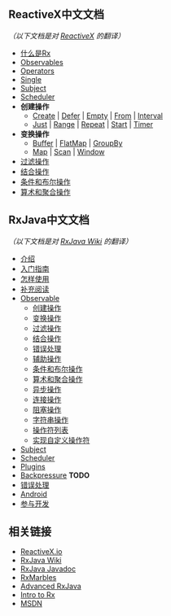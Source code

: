 ## ReactiveX中文文档

*（以下文档是对 [ReactiveX](http://reactivex.io/) 的翻译）*

* [什么是Rx](docs/Intro.md)
* [Observables](docs/Observables.md)
* [Operators](docs/Operators.md)
* [Single](docs/Single.md)
* [Subject](docs/Subject.md)
* [Scheduler](docs/Scheduler.md)
* **创建操作**
  * [Create](docs/operators/Create.md) | [Defer](docs/operators/Defer.md) | [Empty](docs/operators/Empty.md) | [From](docs/operators/From.md) | [Interval](docs/operators/Interval.md)
  * [Just](docs/operators/Just.md) | [Range](docs/operators/Range.md) | [Repeat](docs/operators/Repeat.md) | [Start](docs/operators/Start.md) | [Timer](docs/operators/Timer.md)
* **变换操作**
  * [Buffer](docs/operators/Buffer.md) | [FlatMap](docs/operators/FlatMap.md) | [GroupBy](docs/operators/GroupBy.md)
  * [Map](docs/operators/Map.md) | [Scan](docs/operators/Scan.md) | [Window](docs/operators/Window.md)
* [过滤操作](docs/Filtering-Operators.md)
* [结合操作](docs/Combining-Operators.md)
* [条件和布尔操作](docs/Conditional-Operators.md)
* [算术和聚合操作](docs/Mathematical-Operators.md)

## RxJava中文文档

*（以下文档是对 [RxJava Wiki](https://github.com/ReactiveX/rxjava/wiki) 的翻译）*

* [介绍](rxjava/Home.md)
* [入门指南](rxjava/Getting-Started.md)
* [怎样使用](rxjava/How-To-Use-RxJava.md)
* [补充阅读](rxjava/Additional-Reading.md)
* [Observable](rxjava/Observable.md)
  * [创建操作](rxjava/Creating-Observables.md)
  * [变换操作](rxjava/Transforming-Observables.md)
  * [过滤操作](rxjava/Filtering-Observables.md)
  * [结合操作](rxjava/Combining-Observables.md)
  * [错误处理](rxjava/Error-Handling-Operators.md)
  * [辅助操作](rxjava/Observable-Utility-Operators.md)
  * [条件和布尔操作](rxjava/Conditional-and-Boolean-Operators.md)
  * [算术和聚合操作](rxjava/Mathematical-and-Aggregate-Operators.md)
  * [异步操作](rxjava/Async-Operators.md)
  * [连接操作](rxjava/Connectable-Observable-Operators.md)
  * [阻塞操作](rxjava/Blocking-Observable-Operators.md)
  * [字符串操作](rxjava/String-Observables.md)
  * [操作符列表](rxjava/Alphabetical-List-of-Observable-Operators.md)
  * [实现自定义操作符](rxjava/Implementing-Your-Own-Operators.md)
* [Subject](rxjava/Subject.md)
* [Scheduler](rxjava/Scheduler.md)
* [Plugins](rxjava/Plugins.md)
* [Backpressure](rxjava/Backpressure.md) **TODO**
* [错误处理](rxjava/Error-Handling.md)
* [Android](rxjava/The-RxJava-Android-Module.md)
* [参与开发](rxjava/How-to-Contribute.md)

## 相关链接

* [ReactiveX.io](http://reactivex.io/intro.html)
* [RxJava Wiki](https://github.com/ReactiveX/RxJava/wiki)
* [RxJava Javadoc](http://reactivex.io/RxJava/javadoc/)
* [RxMarbles](http://rxmarbles.com/)
* [Advanced RxJava](http://akarnokd.blogspot.com/)
* [Intro to Rx](http://www.introtorx.com/content/v1.0.10621.0/01_WhyRx.html)
* [MSDN](https://msdn.microsoft.com/en-us/data/gg577609.aspx)
